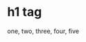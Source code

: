<!DOCTYPE HTML>
<html id="html" lang="en-US">
<head>
    <meta charset="UTF-8">
    <meta name="author"      content="Shakiba Moshiri">
    <meta name="viewport"    content="width=device-width, initial-scale=1.0">
    <link rel="stylesheet" type="text/css" href="style.css">
</head>
<body id="body">
    <h1>h1 tag</h1>
    <div id="airplane">
    one, two, three, four, five
    </div>
</body>
</html>
